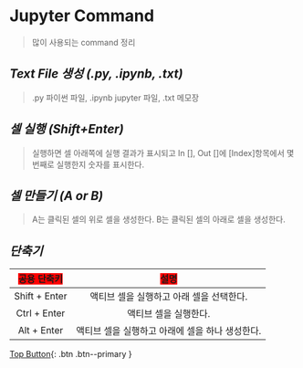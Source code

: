Jupyter Command
=============
> 많이 사용되는 command 정리  

*Text File 생성 (.py, .ipynb, .txt)*
-------------
> .py 파이썬 파일, .ipynb jupyter 파일, .txt 메모장  

*셀 실행 (Shift+Enter)*
-------------
> 실행하면 셀 아래쪽에 실행 결과가 표시되고 In [], Out []에 [Index]항목에서 몇 번째로 실행한지 숫자를 표시한다.  

*셀 만들기 (A or B)*
-------------
> A는 클릭된 셀의 위로 셀을 생성한다. B는 클릭된 셀의 아래로 셀을 생성한다.  


*단축기*
-------------
|<span style="background-color:red">공용 단축키</span>|<span style="background-color:red">설명</span>|
|:---:|:---:|
|Shift + Enter|액티브 셀을 실행하고 아래 셀을 선택한다.|
|Ctrl + Enter|액티브 셀을 실행한다.|
|Alt + Enter|액티브 셀을 실행하고 아래에 셀을 하나 생성한다.|

[Top Button](#){: .btn .btn--primary }
